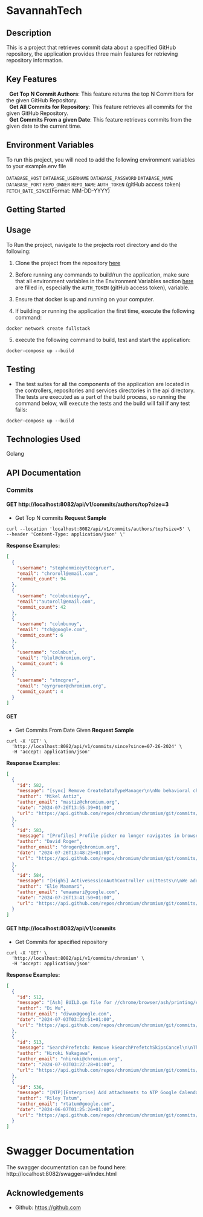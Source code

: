 
# SavannahTech



## Description
This is a project that retrieves commit data about a specified GitHub repository, the application provides three main features for retrieving repository information.
## Key Features

&nbsp;
__Get Top N Commit Authors__: This feature returns the top N Committers for the given GitHub Repository.\
&nbsp;
__Get All Commits for Repository__: This feature retrieves all commits for the given GitHub Repository. \
&nbsp;
__Get Commits From a given Date__: This feature retrieves commits from the given date to the current time.

## Environment Variables

To run this project, you will need to add the following environment variables to your example.env file

`DATABASE_HOST`
`DATABASE_USERNAME`
`DATABASE_PASSWORD`
`DATABASE_NAME`
`DATABASE_PORT`
`REPO_OWNER`
`REPO_NAME`
`AUTH_TOKEN` (gitHub access token)
`FETCH_DATE_SINCE`(Format: MM-DD-YYYY)



## Getting Started
## Usage
To Run the project, navigate to the projects root directory and do the following:
1. Clone the project from the repository [here](https://github.com/djfemz/savannah_Tech)

2. Before running any commands to build/run the application, make sure that all environment variables in the Environment Variables section [here](#environment-variables) are filled in, especially the `AUTH_TOKEN` (gitHub access token), variable.

3. Ensure that docker is up and running on your computer.
4. If building or running the application the first time, execute the following command:
```shell
docker network create fullstack
```
5. execute the following command to build, test and start the application:
```shell
docker-compose up --build
```

## Testing
- The test suites for all the components of the application are located in the controllers, repositories and services directories in the api directory. The tests are executed as a part of the build process, so running the command below, will execute the tests and the build will fail if any test fails:
```shell
docker-compose up --build
``` 
## Technologies Used
Golang
## API Documentation

### Commits

#### GET  http://localhost:8082/api/v1/commits/authors/top?size=3

- Get Top N commits
  **Request Sample**
```shell
curl --location 'localhost:8082/api/v1/commits/authors/top?size=5' \
--header 'Content-Type: application/json' \'

```
**Response Examples:**
```json
[
  {
    "username": "stephenmieeyttecgruer",
    "email": "chroroll@email.com",
    "commit_count": 94
  },
  {
    "username": "colnbunieyuy",
    "email":"autoroll@email.com",
    "commit_count": 42
  },
  {
    "username": "colnbunuy",
    "email": "tch@google.com",
    "commit_count": 6
  },
  {
    "username": "colnbun",
    "email": "blul@chromium.org",
    "commit_count": 6
  },
  {
    "username": "stmcgrer",
    "email": "eyrgruer@chromium.org",
    "commit_count": 4
  }
]
```


#### GET
- Get Commits From Date Given
  **Request Sample**
```shell
curl -X 'GET' \
  'http://localhost:8082/api/v1/commits/since?since=07-26-2024' \
  -H 'accept: application/json'

```
**Response Examples:**
```json
[
  {
    "id": 582,
    "message": "[sync] Remove CreateDataTypeManager\n\nNo behavioral changes outside tests, as it always instantiates\nDataTypeManagerImpl.\n\nIn tests, before this class, a subclass was instantiated for the purpose\nof accessing some internal state. Instead, SyncEngine can be used for\nsimilar purposes, and everything else isn't externally visible and\narguably shouldn't be verified in tests.\n\nOne benefit is that SyncApiComponentFactory has a better-defined\nscope, which is dealing with SyncEngine instances. A TODO is added\nto find a better name for this class and make it less abstract.\n\nChange-Id: Ia54821245f07f09c49bb0c3d5dc595d1ac61bf0a\nBug: 335688372\nReviewed-on: https://chromium-review.googlesource.com/c/chromium/src/+/5741644\nCode-Coverage: findit-for-me@appspot.gserviceaccount.com <findit-for-me@appspot.gserviceaccount.com>\nCommit-Queue: Mikel Astiz <mastiz@chromium.org>\nReviewed-by: Marc Treib <treib@chromium.org>\nCr-Commit-Position: refs/heads/main@{#1333502}",
    "author": "Mikel Astiz",
    "author_email": "mastiz@chromium.org",
    "date": "2024-07-26T13:55:39+01:00",
    "url": "https://api.github.com/repos/chromium/chromium/git/commits/d66d47c65b5180387e321d05bffcf37be1d9112a"
  },
  {
    "id": 583,
    "message": "[Profiles] Profile picker no longer navigates in browser being destroyed\n\nBug: 40064092, 40242414\nChange-Id: Id8283b435a99254788225748800d7fec409fb9c6\nReviewed-on: https://chromium-review.googlesource.com/c/chromium/src/+/5741701\nReviewed-by: Greg Thompson <grt@chromium.org>\nCommit-Queue: David Roger <droger@chromium.org>\nCr-Commit-Position: refs/heads/main@{#1333501}",
    "author": "David Roger",
    "author_email": "droger@chromium.org",
    "date": "2024-07-26T13:48:25+01:00",
    "url": "https://api.github.com/repos/chromium/chromium/git/commits/1cd71739a1661436a24c9b8ea057dc9061e73ef0"
  },
  {
    "id": 584,
    "message": "[High5] ActiveSessionAuthController unittests\n\nWe add several unittests that test the behavior of\n`ActiveSessionAuthController`. We assert that it behaves correctly in\nthe case of correct and wrong password/pin inputs, and in the case of\ncanceling the dialog.\n\nBug: b:352238958, b:348326316\nChange-Id: I141d45f932ad9884253480e578c413ec61d948ab\nReviewed-on: https://chromium-review.googlesource.com/c/chromium/src/+/5735972\nReviewed-by: Xiyuan Xia <xiyuan@chromium.org>\nReviewed-by: Maksim Ivanov <emaxx@chromium.org>\nReviewed-by: Hardik Goyal <hardikgoyal@chromium.org>\nCommit-Queue: Elie Maamari <emaamari@google.com>\nCr-Commit-Position: refs/heads/main@{#1333500}",
    "author": "Elie Maamari",
    "author_email": "emaamari@google.com",
    "date": "2024-07-26T13:41:50+01:00",
    "url": "https://api.github.com/repos/chromium/chromium/git/commits/3d5950913dbbd130539cca48ada2812498e5cf48"
  }
]
```

#### GET http://localhost:8082/api/v1/commits
- Get Commits for specified repository

```shell
curl -X 'GET' \
  'http://localhost:8082/api/v1/commits/chromium' \
  -H 'accept: application/json'
```

**Response Examples:**
```json
[
  {
    "id": 512,
    "message": "[Ash] BUILD.gn file for //chrome/browser/ash/printing/enterprise\n\nThis CL is in preparation for the bigger refactoring of\nb/335294351, i.e., create BUILD.gn file for\n//chrome/browser/ash/printing.\n\nFixed: 349929005\nChange-Id: Ica977c77b90e544a67ba05235ff9ae135e67a21d\nReviewed-on: https://chromium-review.googlesource.com/c/chromium/src/+/5671705\nReviewed-by: Kyle Horimoto <khorimoto@chromium.org>\nCommit-Queue: Di Wu <diwux@google.com>\nCr-Commit-Position: refs/heads/main@{#1322534}",
    "author": "Di Wu",
    "author_email": "diwux@google.com",
    "date": "2024-07-03T03:22:51+01:00",
    "url": "https://api.github.com/repos/chromium/chromium/git/commits/f3b7c00ed532c792b044b5b66874360b6579fe6d"
  },
  {
    "id": 513,
    "message": "SearchPrefetch: Remove kSearchPrefetchSkipsCancel\n\nThis feature was enabled by default by https://crrev.com/c/4469310.\n\nNO_IFTTT=Changes will be done in the separate repository later.\n\nChange-Id: I04e933b7dd49e7c842bfd106b2536f5d516396c3\nBug: b/262915418\nReviewed-on: https://chromium-review.googlesource.com/c/chromium/src/+/5670607\nReviewed-by: Takashi Toyoshima <toyoshim@chromium.org>\nCommit-Queue: Hiroki Nakagawa <nhiroki@chromium.org>\nReviewed-by: Lingqi Chi <lingqi@chromium.org>\nCr-Commit-Position: refs/heads/main@{#1322533}",
    "author": "Hiroki Nakagawa",
    "author_email": "nhiroki@chromium.org",
    "date": "2024-07-03T03:22:28+01:00",
    "url": "https://api.github.com/repos/chromium/chromium/git/commits/41a083672130d62fc2bdc063992fd29f92ae1652"
  },
  {
    "id": 536,
    "message": "[NTP][Enterprise] Add attachments to NTP Google Calendar card\n\n* Pulled out some styles in cr-chip into variables so they could be\n  tweaked for this UI.\n* Set cr-chip white-space to nowrap because of wrapping that was\n  happening when the line of attachments was overflowing.\n* Optimized images.\n* Updated handler unittests to support multiple test server response\n  json files.\n\nscreenshot: http://screenshot/atkRdBXyD3m6gy2\n\nBug: 345258413\nChange-Id: Iba569ec40286d4233e478647d9d7e9e0635fcfd1\nReviewed-on: https://chromium-review.googlesource.com/c/chromium/src/+/5601712\nReviewed-by: John Lee <johntlee@chromium.org>\nCommit-Queue: Riley Tatum <rtatum@google.com>\nReviewed-by: Tibor Goldschwendt <tiborg@chromium.org>\nReviewed-by: Mustafa Emre Acer <meacer@chromium.org>\nCode-Coverage: findit-for-me@appspot.gserviceaccount.com <findit-for-me@appspot.gserviceaccount.com>\nCr-Commit-Position: refs/heads/main@{#1311650}",
    "author": "Riley Tatum",
    "author_email": "rtatum@google.com",
    "date": "2024-06-07T01:25:26+01:00",
    "url": "https://api.github.com/repos/chromium/chromium/git/commits/2a3f596567f102ac864379a80b0dad4a6852f591"
  }
]
```
# Swagger Documentation
The swagger documentation can be found here:
http://localhost:8082/swagger-ui/index.html

## Acknowledgements
- Github: https://github.com

